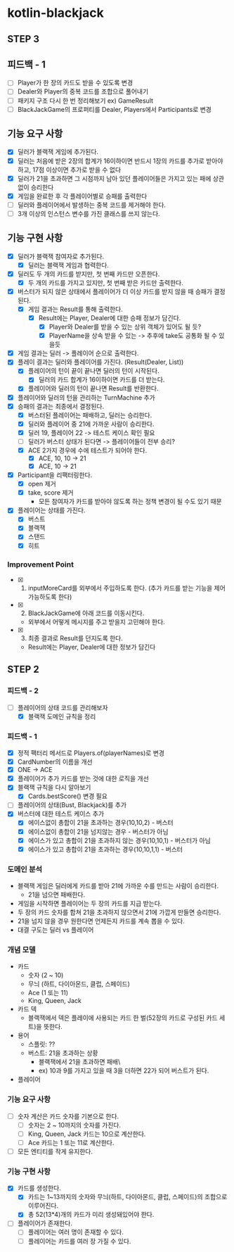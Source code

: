# kotlin-blackjack

## STEP 3

## 피드백 - 1

- [ ] Player가 한 장의 카드도 받을 수 있도록 변경
- [ ] Dealer와 Player의 중복 코드를 조합으로 풀어내기
- [ ] 패키지 구조 다시 한 번 정리해보기 ex) GameResult
- [ ] BlackJackGame의 프로퍼티를 Dealer, Players에서 Participants로 변경

## 기능 요구 사항

- [x] 딜러가 블랙잭 게임에 추가된다.
- [x] 딜러는 처음에 받은 2장의 합계가 16이하이면 반드시 1장의 카드를 추가로 받아야 하고, 17점 이상이면 추가로 받을 수 없다
- [x] 딜러가 21을 초과하면 그 시점까지 남아 있던 플레이어들은 가지고 있는 패에 상관 없이 승리한다
- [x] 게임을 완료한 후 각 플레이어별로 승패를 출력한다
- [ ] 딜러와 플레이어에서 발생하는 중복 코드를 제거해야 한다.
- [ ] 3개 이상의 인스턴스 변수를 가진 클래스를 쓰지 않는다.

## 기능 구현 사항

- [x] 딜러가 블랙잭 참여자로 추가된다.
  - [x] 딜러는 블랙잭 게임과 협력한다.
- [x] 딜러도 두 개의 카드를 받지만, 첫 번째 카드만 오픈한다.
  - [x] 두 개의 카드를 가지고 있지만, 첫 번째 받은 카드만 출력한다.
- [x] 버스터가 되지 않은 상태에서 플레이어가 더 이상 카드를 받지 않을 때 승패가 결정된다.
  - [x] 게임 결과는 Result를 통해 출력한다.
    - [x] Result에는 Player, Dealer에 대한 승패 정보가 담긴다.
      - [x] Player와 Dealer를 받을 수 있는 상위 객체가 있어도 될 듯?
      - [x] PlayerName을 상속 받을 수 있는 -> 추후에 take도 공통화 될 수 있을듯
- [x] 게임 결과는 딜러 -> 플레이어 순으로 출력한다.
- [x] 플레이 결과는 딜러와 플레이어를 가진다. (Result(Dealer, List<Player>))
  - [x] 플레이어의 턴이 끝이 끝나면 딜러의 턴이 시작된다.
    - [x] 딜러의 카드 합계가 16이하이면 카드를 더 받는다.
  - [x] 플레이어와 딜러의 턴이 끝나면 Result를 반환한다.
- [x] 플레이어와 딜러의 턴을 관리하는 TurnMachine 추가
- [x] 승패의 결과는 최종에서 결정된다.
  - [x] 버스터된 플레이어는 패배하고, 딜러는 승리한다.
  - [x] 딜러와 플레이어 중 21에 가까운 사람이 승리한다.
  - [x] 딜러 19, 플레이어 22 -> 테스트 케이스 확인 필요
  - [ ] 딜러가 버스터 상태가 된다면 -> 플레이어들이 전부 승리?
  - [x] ACE 2가지 경우에 수에 테스트가 되어야 한다.
    - [x] ACE, 10, 10 -> 21
    - [x] ACE, 10 -> 21
- [x] Participant을 리팩터링한다.
  - [x] open 제거
  - [x] take, score 제거
    - 모든 참여자가 카드를 받아야 않도록 하는 정책 변경이 될 수도 있기 때문
- [x] 플레이어는 상태를 가진다.
  - [x] 버스트
  - [x] 블랙잭
  - [x] 스탠드
  - [x] 히트

### Improvement Point

- [x] 1. inputMoreCard를 외부에서 주입하도록 한다. (추가 카드를 받는 기능을 제어 가능하도록 한다)
- [x] 2. BlackJackGame에 아래 코드를 이동시킨다.
   - 외부에서 어떻게 메시지를 주고 받을지 고민해야 한다.
- [x] 3. 최종 결과로 Result를 던지도록 한다.
  - Result에는 Player, Dealer에 대한 정보가 담긴다


## STEP 2

### 피드백 - 2

- [ ] 플레이어의 상태 코드를 관리해보자
  - [x] 블랙잭 도메인 규칙을 정리

### 피드백 - 1

- [x] 정적 팩터리 메서드로 Players.of(playerNames)로 변경
- [x] CardNumber의 이름을 개선
- [x] ONE -> ACE
- [x] 플레이어가 추가 카드를 받는 것에 대한 로직을 개선
- [x] 블랙잭 규칙을 다시 알아보기
  - [x] Cards.bestScore() 변경 필요
- [ ] 플레이어의 상태(Bust, Blackjack)를 추가
- [x] 버스터에 대한 테스트 케이스 추가
  - [x] 에이스없이 총합이 21을 초과하는 경우(10,10,2) - 버스터
  - [x] 에이스없이 총합이 21을 넘지않는 경우 - 버스터가 아님
  - [x] 에이스가 있고 총합이 21을 초과하지 않는 경우(10,10,1) - 버스터가 아님
  - [x] 에이스가 있고 총합이 21을 초과하는 경우(10,10,1,1) - 버스터

### 도메인 분석

- 블랙잭 게임은 딜러에게 카드를 받아 21에 가까운 수를 만드는 사람이 승리한다.
  - 21을 넘으면 패배한다.
- 게임을 시작하면 플레이어는 두 장의 카드를 지급 받는다.
- 두 장의 카드 숫자를 합쳐 21을 초과하지 않으면서 21에 가깝게 만들면 승리한다.
- 21을 넘지 않을 경우 원한다면 언제든지 카드를 계속 뽑을 수 있다.
- 대결 구도는 딜러 vs 플레이어

### 개념 모델

- 카드
  - 숫자 (2 ~ 10)
  - 무늬 (하트, 다이아몬드, 클럽, 스페이드)
  - Ace (1 또는 11) 
  - King, Queen, Jack
- 카드 덱
  - 블랙잭에서 덱은 플레이에 사용되는 카드 한 벌(52장의 카드로 구성된 카드 세트)을 뜻한다.
- 용어
  - 스플릿: ??
  - 버스트: 21을 초과하는 상황
    - 블랙잭에서 21을 초과하면 패배\
    - ex) 10과 9를 가지고 있을 때 3을 더하면 22가 되어 버스트가 된다.
- 플레이어

### 기능 요구 사항

- [ ] 숫자 계산은 카드 숫자를 기본으로 한다.
  - [ ] 숫자는 2 ~ 10까지의 숫자를 가진다.  
  - [ ] King, Queen, Jack 카드는 10으로 계산한다.
  - [ ] Ace 카드는 1 또는 11로 계산한다.
- [ ] 모든 엔티티를 작게 유지한다.

### 기능 구현 사항

- [x] 카드를 생성한다.
  - [x] 카드는 1~13까지의 숫자와 무늬(하트, 다이아몬드, 클럽, 스페이드)의 조합으로 이루어진다. 
  - [x] 총 52(13*4)개의 카드가 미리 생성돼있어야 한다.
- [ ] 플레이어가 존재한다.
  - [ ] 플레이어는 여러 명이 존재할 수 있다.
  - [ ] 플레이어는 카드를 여러 장 가질 수 있다.
